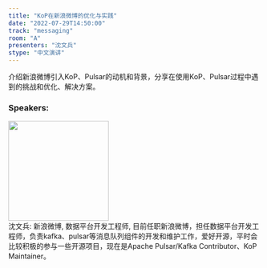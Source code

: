```yaml
---
title: "KoP在新浪微博的优化与实践"
date: "2022-07-29T14:50:00"
track: "messaging"
room: "A"
presenters: "沈文兵"
stype: "中文演讲"
---
```

介绍新浪微博引入KoP、Pulsar的动机和背景，分享在使用KoP、Pulsar过程中遇到的挑战和优化、解决方案。
 ### Speakers: 
 <img src="images/speaker/1147.png" width="200" /><br>沈文兵: 新浪微博, 数据平台开发工程师, 目前任职新浪微博，担任数据平台开发工程师，负责kafka、pulsar等消息队列组件的开发和维护工作，爱好开源，平时会比较积极的参与一些开源项目，现在是Apache Pulsar/Kafka Contributor、KoP Maintainer。

 